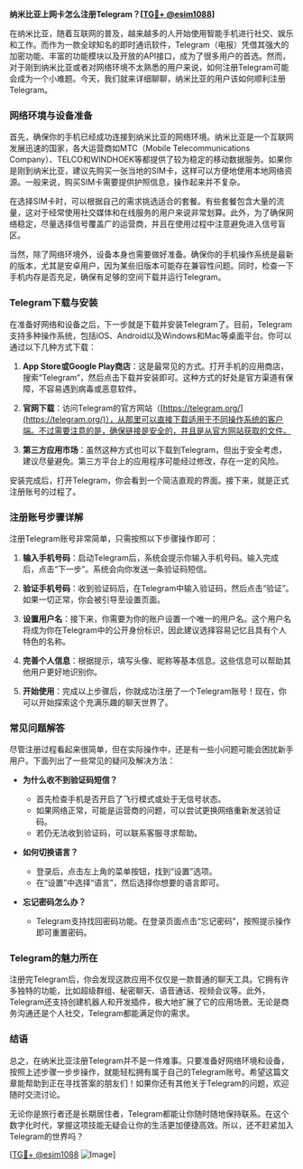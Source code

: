 **纳米比亚上网卡怎么注册Telegram？[[TG💪+ @esim1088](https://t.me/s/esim1088)]**

在纳米比亚，随着互联网的普及，越来越多的人开始使用智能手机进行社交、娱乐和工作。而作为一款全球知名的即时通讯软件，Telegram（电报）凭借其强大的加密功能、丰富的功能模块以及开放的API接口，成为了很多用户的首选。然而，对于刚到纳米比亚或者对网络环境不太熟悉的用户来说，如何注册Telegram可能会成为一个小难题。今天，我们就来详细聊聊，纳米比亚的用户该如何顺利注册Telegram。

### 网络环境与设备准备

首先，确保你的手机已经成功连接到纳米比亚的网络环境。纳米比亚是一个互联网发展迅速的国家，各大运营商如MTC（Mobile Telecommunications Company）、TELCO和WINDHOEK等都提供了较为稳定的移动数据服务。如果你是刚到纳米比亚，建议先购买一张当地的SIM卡，这样可以方便地使用本地网络资源。一般来说，购买SIM卡需要提供护照信息，操作起来并不复杂。

在选择SIM卡时，可以根据自己的需求挑选适合的套餐。有些套餐包含大量的流量，这对于经常使用社交媒体和在线服务的用户来说非常划算。此外，为了确保网络稳定，尽量选择信号覆盖广的运营商，并且在使用过程中注意避免进入信号盲区。

当然，除了网络环境外，设备本身也需要做好准备。确保你的手机操作系统是最新的版本，尤其是安卓用户，因为某些旧版本可能存在兼容性问题。同时，检查一下手机内存是否充足，确保有足够的空间下载并运行Telegram。

### Telegram下载与安装

在准备好网络和设备之后，下一步就是下载并安装Telegram了。目前，Telegram支持多种操作系统，包括iOS、Android以及Windows和Mac等桌面平台。你可以通过以下几种方式下载：

1. **App Store或Google Play商店**：这是最常见的方式。打开手机的应用商店，搜索“Telegram”，然后点击下载并安装即可。这种方式的好处是官方渠道有保障，不容易遇到病毒或恶意软件。

2. **官网下载**：访问Telegram的官方网站（[https://telegram.org/](https://telegram.org/)），从那里可以直接下载适用于不同操作系统的客户端。不过需要注意的是，确保链接是安全的，并且是从官方网站获取的文件。

3. **第三方应用市场**：虽然这种方式也可以下载到Telegram，但出于安全考虑，建议尽量避免。第三方平台上的应用程序可能经过修改，存在一定的风险。

安装完成后，打开Telegram，你会看到一个简洁直观的界面。接下来，就是正式注册账号的过程了。

### 注册账号步骤详解

注册Telegram账号非常简单，只需按照以下步骤操作即可：

1. **输入手机号码**：启动Telegram后，系统会提示你输入手机号码。输入完成后，点击“下一步”。系统会向你发送一条验证码短信。

2. **验证手机号码**：收到验证码后，在Telegram中输入验证码，然后点击“验证”。如果一切正常，你会被引导至设置页面。

3. **设置用户名**：接下来，你需要为你的账户设置一个唯一的用户名。这个用户名将成为你在Telegram中的公开身份标识，因此建议选择容易记忆且具有个人特色的名称。

4. **完善个人信息**：根据提示，填写头像、昵称等基本信息。这些信息可以帮助其他用户更好地识别你。

5. **开始使用**：完成以上步骤后，你就成功注册了一个Telegram账号！现在，你可以开始探索这个充满乐趣的聊天世界了。

### 常见问题解答

尽管注册过程看起来很简单，但在实际操作中，还是有一些小问题可能会困扰新手用户。下面列出了一些常见的疑问及解决方法：

- **为什么收不到验证码短信？**
  - 首先检查手机是否开启了飞行模式或处于无信号状态。
  - 如果网络正常，可能是运营商的问题，可以尝试更换网络重新发送验证码。
  - 若仍无法收到验证码，可以联系客服寻求帮助。

- **如何切换语言？**
  - 登录后，点击左上角的菜单按钮，找到“设置”选项。
  - 在“设置”中选择“语言”，然后选择你想要的语言即可。

- **忘记密码怎么办？**
  - Telegram支持找回密码功能。在登录页面点击“忘记密码”，按照提示操作即可重置密码。

### Telegram的魅力所在

注册完Telegram后，你会发现这款应用不仅仅是一款普通的聊天工具。它拥有许多独特的功能，比如超级群组、秘密聊天、语音通话、视频会议等。此外，Telegram还支持创建机器人和开发插件，极大地扩展了它的应用场景。无论是商务沟通还是个人社交，Telegram都能满足你的需求。

### 结语

总之，在纳米比亚注册Telegram并不是一件难事。只要准备好网络环境和设备，按照上述步骤一步步操作，就能轻松拥有属于自己的Telegram账号。希望这篇文章能帮助到正在寻找答案的朋友们！如果你还有其他关于Telegram的问题，欢迎随时交流讨论。

无论你是旅行者还是长期居住者，Telegram都能让你随时随地保持联系。在这个数字化时代，掌握这项技能无疑会让你的生活更加便捷高效。所以，还不赶紧加入Telegram的世界吗？

[[TG💪+ @esim1088](https://t.me/s/esim1088) ![Image](https://i.postimg.cc/4NQfJmqS/Snipaste-2025-05-13-00-14-12.png)]